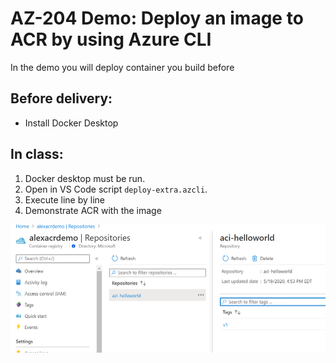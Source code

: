 # AZ-204 Demo: Deploy an image to ACR by using Azure CLI

In the demo you will deploy container you build before

## Before delivery:

- Install Docker Desktop


## In class:

1. Docker desktop must be run.
1. Open in VS Code script `deploy-extra.azcli`.
1. Execute line by line
1. Demonstrate ACR with the image

![ACR](acr-extra.png)

